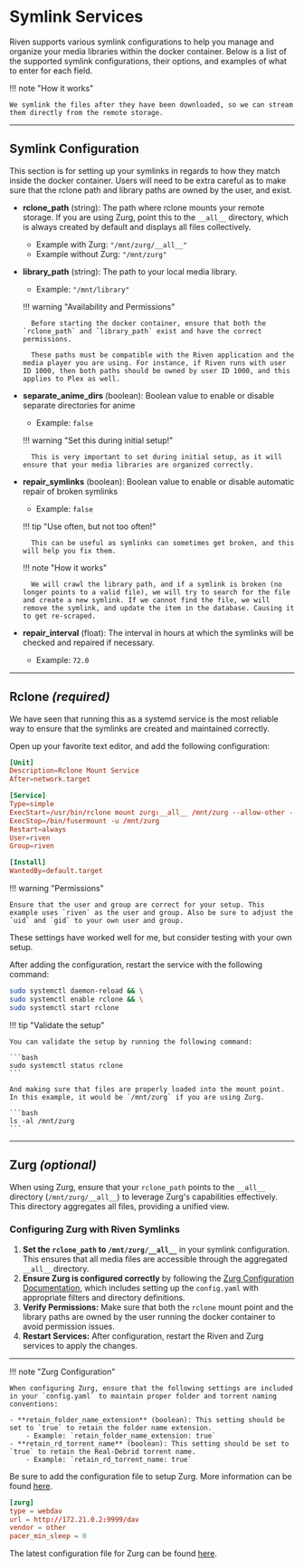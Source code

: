 # **Symlink Services**

Riven supports various symlink configurations to help you manage and organize your media libraries within the docker container. Below is a list of the supported symlink configurations, their options, and examples of what to enter for each field.

!!! note "How it works"

    We symlink the files after they have been downloaded, so we can stream them directly from the remote storage.

---

## **Symlink Configuration**

This section is for setting up your symlinks in regards to how they match inside the docker container. Users will need to be extra careful as to make sure that the rclone path and library paths are owned by the user, and exist.

- **rclone_path** (string): The path where rclone mounts your remote storage. If you are using Zurg, point this to the `__all__` directory, which is always created by default and displays all files collectively.
    - Example with Zurg: `"/mnt/zurg/__all__"`
    - Example without Zurg: `"/mnt/zurg"`
- **library_path** (string): The path to your local media library.
    - Example: `"/mnt/library"`

    !!! warning "Availability and Permissions"

        Before starting the docker container, ensure that both the `rclone_path` and `library_path` exist and have the correct permissions.

        These paths must be compatible with the Riven application and the media player you are using. For instance, if Riven runs with user ID 1000, then both paths should be owned by user ID 1000, and this applies to Plex as well.

- **separate_anime_dirs** (boolean): Boolean value to enable or disable separate directories for anime
    - Example: `false`

    !!! warning "Set this during initial setup!"

        This is very important to set during initial setup, as it will ensure that your media libraries are organized correctly.

- **repair_symlinks** (boolean): Boolean value to enable or disable automatic repair of broken symlinks
    - Example: `false`

    !!! tip "Use often, but not too often!"

        This can be useful as symlinks can sometimes get broken, and this will help you fix them.

    !!! note "How it works"

        We will crawl the library path, and if a symlink is broken (no longer points to a valid file), we will try to search for the file and create a new symlink. If we cannot find the file, we will remove the symlink, and update the item in the database. Causing it to get re-scraped.

- **repair_interval** (float): The interval in hours at which the symlinks will be checked and repaired if necessary.
    - Example: `72.0`

---

## **Rclone** *(required)*

We have seen that running this as a systemd service is the most reliable way to ensure that the symlinks are created and maintained correctly.

Open up your favorite text editor, and add the following configuration:

```conf title="/etc/systemd/system/rclone.service"
[Unit]
Description=Rclone Mount Service
After=network.target

[Service]
Type=simple
ExecStart=/usr/bin/rclone mount zurg:__all__ /mnt/zurg --allow-other --dir-cache-time 10s --vfs-cache-mode full --vfs-read-chunk-size 8M --vfs-read-chunk-size-limit 2G --buffer-size 16M --vfs-cache-max-age 150h --vfs-cache-max-size 20G --vfs-fast-fingerprint --uid 1000 --gid 1000
ExecStop=/bin/fusermount -u /mnt/zurg
Restart=always
User=riven
Group=riven

[Install]
WantedBy=default.target
```

!!! warning "Permissions"

    Ensure that the user and group are correct for your setup. This example uses `riven` as the user and group. Also be sure to adjust the `uid` and `gid` to your own user and group.

These settings have worked well for me, but consider testing with your own setup.

After adding the configuration, restart the service with the following command:

```bash
sudo systemctl daemon-reload && \
sudo systemctl enable rclone && \
sudo systemctl start rclone
```

!!! tip "Validate the setup"

    You can validate the setup by running the following command:

    ```bash
    sudo systemctl status rclone
    ```

    And making sure that files are properly loaded into the mount point. In this example, it would be `/mnt/zurg` if you are using Zurg.

    ```bash
    ls -al /mnt/zurg
    ```

---

## **Zurg** *(optional)*

When using Zurg, ensure that your `rclone_path` points to the `__all__` directory (`/mnt/zurg/__all__`) to leverage Zurg's capabilities effectively. This directory aggregates all files, providing a unified view.

### Configuring Zurg with Riven Symlinks

1. **Set the `rclone_path` to `/mnt/zurg/__all__`** in your symlink configuration. This ensures that all media files are accessible through the aggregated `__all__` directory.
2. **Ensure Zurg is configured correctly** by following the [Zurg Configuration Documentation](https://github.com/debridmediamanager/zurg-testing/wiki/Config-v0.10), which includes setting up the `config.yaml` with appropriate filters and directory definitions.
3. **Verify Permissions:** Make sure that both the `rclone` mount point and the library paths are owned by the user running the docker container to avoid permission issues.
4. **Restart Services:** After configuration, restart the Riven and Zurg services to apply the changes.

---

!!! note "Zurg Configuration"

    When configuring Zurg, ensure that the following settings are included in your `config.yaml` to maintain proper folder and torrent naming conventions:

    - **retain_folder_name_extension** (boolean): This setting should be set to `true` to retain the folder name extension.
        - Example: `retain_folder_name_extension: true`
    - **retain_rd_torrent_name** (boolean): This setting should be set to `true` to retain the Real-Debrid torrent name.
        - Example: `retain_rd_torrent_name: true`

Be sure to add the configuration file to setup Zurg. More information can be found [here](https://github.com/debridmediamanager/zurg-testing/wiki/Config-v0.10).

```conf title="~/.config/rclone/rclone.conf"
[zurg]
type = webdav
url = http://172.21.0.2:9999/dav
vendor = other
pacer_min_sleep = 0
```

The latest configuration file for Zurg can be found [here](https://raw.githubusercontent.com/debridmediamanager/zurg-testing/main/config.yml).
